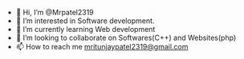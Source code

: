 - 👋 Hi, I’m @Mrpatel2319
- 👀 I’m interested in Software development.
- 🌱 I’m currently learning Web development
- 💞️ I’m looking to collaborate on Softwares(C++) and Websites(php)
- 📫 How to reach me mritunjaypatel2319@gmail.com

<!---
Mrpatel2319/Mrpatel2319 is a ✨ special ✨ repository because its `README.md` (this file) appears on your GitHub profile.
You can click the Preview link to take a look at your changes.
--->

